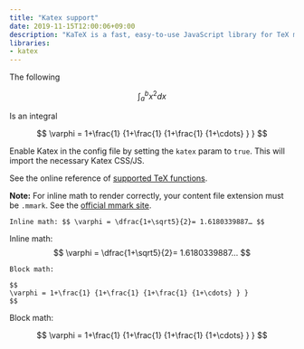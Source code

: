 ```yaml
---
title: "Katex support"
date: 2019-11-15T12:00:06+09:00
description: "KaTeX is a fast, easy-to-use JavaScript library for TeX math rendering on the web."
libraries:
- katex
---
```



The following

$$ \int_{a}^{b} x^2 dx $$

Is an integral

$$
 \varphi = 1+\frac{1} {1+\frac{1} {1+\frac{1} {1+\cdots} } }
$$

Enable Katex in the config file by setting the `katex` param to `true`. This will import the necessary Katex CSS/JS.

See the online reference of [supported TeX functions](https://katex.org/docs/supported.html).

**Note:** For inline math to render correctly, your content file extension must be `.mmark`. See the [official mmark site](https://mmark.nl/).

```
Inline math: $$ \varphi = \dfrac{1+\sqrt5}{2}= 1.6180339887… $$
```

Inline math: $$ \varphi = \dfrac{1+\sqrt5}{2}= 1.6180339887… $$

```
Block math:

$$
\varphi = 1+\frac{1} {1+\frac{1} {1+\frac{1} {1+\cdots} } }
$$
```

Block math:

$$
\varphi = 1+\frac{1} {1+\frac{1} {1+\frac{1} {1+\cdots} } }
$$
